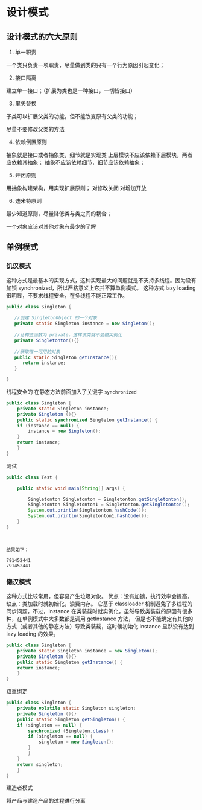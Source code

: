 # 设计模式

## 设计模式的六大原则

1. 单一职责

一个类只负责一项职责，尽量做到类的只有一个行为原因引起变化；

2. 接口隔离

建立单一接口；（扩展为类也是一种接口，一切皆接口）

3. 里矢替换

子类可以扩展父类的功能，但不能改变原有父类的功能；

尽量不要修改父类的方法

4. 依赖倒置原则

抽象就是接口或者抽象类，细节就是实现类
上层模块不应该依赖下层模块，两者应依赖其抽象；
抽象不应该依赖细节，细节应该依赖抽象；

5. 开闭原则

用抽象构建架构，用实现扩展原则；
 对修改关闭 对增加开放

6. 迪米特原则

最少知道原则，尽量降低类与类之间的耦合；

一个对象应该对其他对象有最少的了解


## 单例模式

### 饥汉模式

这种方式是最基本的实现方式，这种实现最大的问题就是不支持多线程。因为没有加锁 synchronized，所以严格意义上它并不算单例模式。
这种方式 lazy loading 很明显，不要求线程安全，在多线程不能正常工作。

```java
public class Singleton {
 
   //创建 SingletonObject 的一个对象
   private static Singleton instance = new Singleton();
 
   //让构造函数为 private，这样该类就不会被实例化
   private Singletonton(){}
 
   //获取唯一可用的对象
   public static Singleton getInstance(){
      return instance;
   }

}
```

线程安全的 在静态方法前面加入了关键字 `synchronized` 

```java
public class Singleton {  
    private static Singleton instance;  
    private Singleton (){}  
    public static synchronized Singleton getInstance() {  
    if (instance == null) {  
        instance = new Singleton();  
    }  
    return instance;  
    }  
}
```

测试

```java
public class Test {

    public static void main(String[] args) {

        Singletonton Singletonton = Singletonton.getSingletonton();
        Singletonton Singletonton1 = Singletonton.getSingletonton();
        System.out.println(Singletonton.hashCode());
        System.out.println(Singletonton1.hashCode());
    }
}



```

```text

结果如下：

791452441
791452441
```

### 懒汉模式

这种方式比较常用，但容易产生垃圾对象。
优点：没有加锁，执行效率会提高。
缺点：类加载时就初始化，浪费内存。
它基于 classloader 机制避免了多线程的同步问题，不过，instance 在类装载时就实例化，虽然导致类装载的原因有很多种，在单例模式中大多数都是调用 getInstance 方法， 但是也不能确定有其他的方式（或者其他的静态方法）导致类装载，这时候初始化 instance 显然没有达到 lazy loading 的效果。


```java
public class Singleton {  
    private static Singleton instance = new Singleton();  
    private Singleton (){}  
    public static Singleton getInstance() {  
    return instance;  
    }  
}
```

双重绑定

```java
public class Singleton {  
    private volatile static Singleton singleton;  
    private Singleton (){}  
    public static Singleton getSingleton() {  
    if (singleton == null) {  
        synchronized (Singleton.class) {  
        if (singleton == null) {  
            singleton = new Singleton();  
        }  
        }  
    }  
    return singleton;  
    }  
}
```


建造者模式

将产品与建造产品的过程进行分离

```java

```